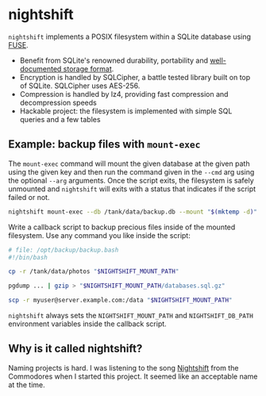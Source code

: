 # nightshift

`nightshift` implements a POSIX filesystem within a SQLite database using [FUSE](https://en.wikipedia.org/wiki/Filesystem_in_Userspace).

- Benefit from SQLite's renowned durability, portability and [well-documented storage format](https://www.sqlite.org/draft/locrsf.html).
- Encryption is handled by SQLCipher, a battle tested library built on top of SQLite. SQLCipher uses AES-256.
- Compression is handled by lz4, providing fast compression and decompression speeds
- Hackable project: the filesystem is implemented with simple SQL queries and a few tables

## Example: backup files with `mount-exec`

The `mount-exec` command will mount the given database at the given path using
the given key and then run the command given in the `--cmd` arg using the optional
`--arg` arguments. Once the script exits, the filesystem is safely unmounted and
`nightshift` will exits with a status that indicates if the script failed or not.

```bash
nightshift mount-exec --db /tank/data/backup.db --mount "$(mktemp -d)" --key-file /opt/backup/key.txt --cmd /opt/backup/backup.bash
```

Write a callback script to backup precious files inside of the mounted filesystem.
Use any command you like inside the script:

```bash
# file: /opt/backup/backup.bash
#!/bin/bash

cp -r /tank/data/photos "$NIGHTSHIFT_MOUNT_PATH"

pgdump ... | gzip > "$NIGHTSHIFT_MOUNT_PATH/databases.sql.gz"

scp -r myuser@server.example.com:/data "$NIGHTSHIFT_MOUNT_PATH"
```

`nightshift` always sets the `NIGHTSHIFT_MOUNT_PATH` and `NIGHTSHIFT_DB_PATH` environment
variables inside the callback script.

## Why is it called nightshift?

Naming projects is hard. I was listening to the song [Nightshift](https://www.youtube.com/watch?v=FrkEDe6Ljqs)
from the Commodores when I started this project. It seemed like an acceptable name at the time.
